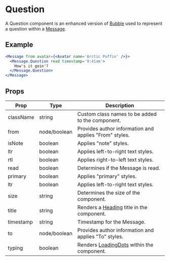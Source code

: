 # Question

A Question component is an enhanced version of [Bubble](./Bubble.md) used to represent a question within a [Message](./Message.md).


## Example

```jsx
<Message from avatar={<Avatar name='Arctic Puffin' />}>
  <Message.Question read timestamp='9:41am'>
    How's it goin'?
  </Message.Question>
</Message>
```


## Props

| Prop | Type | Description |
| --- | --- | --- |
| className | string | Custom class names to be added to the component. |
| from | node/boolean | Provides author information and applies "From" styles. |
| isNote | boolean | Applies "note" styles. |
| ltr | boolean | Applies left-to-right text styles. |
| rtl | boolean | Applies right-to-left text styles. |
| read | boolean | Determines if the Message is read. |
| primary | boolean | Applies "primary" styles. |
| ltr | boolean | Applies left-to-right text styles. |
| size | string | Determines the size of the component. |
| title | string | Renders a [Heading](../../Heading) title in the component. |
| timestamp | string | Timestamp for the Message. |
| to | node/boolean | Provides author information and applies "To" styles. |
| typing | boolean | Renders [LoadingDots](../../LoadingDots) within the component. |
